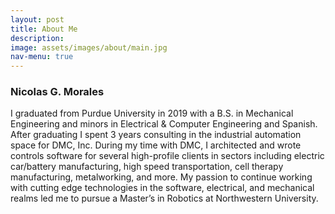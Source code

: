 ```yaml
---
layout: post
title: About Me
description:
image: assets/images/about/main.jpg
nav-menu: true
---
```


### Nicolas G. Morales

I graduated from Purdue University in 2019 with a B.S. in Mechanical Engineering and minors in Electrical & Computer Engineering and Spanish. After graduating I spent 3 years consulting in the industrial automation space for DMC, Inc. During my time with DMC, I architected and wrote controls software for several high-profile clients in sectors including electric car/battery manufacturing, high speed transportation, cell therapy manufacturing, metalworking, and more. My passion to continue working with cutting edge technologies in the software, electrical, and mechanical realms led me to pursue a Master’s in Robotics at Northwestern University.
